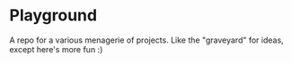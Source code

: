 # Playground
A repo for a various menagerie of projects. Like the "graveyard" for ideas, except here's more fun :) 
